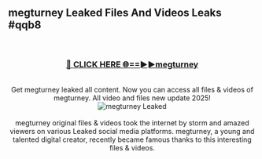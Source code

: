 ## megturney Leaked Files And Videos Leaks #qqb8
<br>
<div align="center">
<h3><a href="https://watchclip.my.id/megturney" rel="nofollow">🔴 CLICK HERE 🌐==►►megturney</a></h3>
<br>
Get megturney leaked all content. Now you can access all files & videos of megturney. All video and files new update 2025!
<br>
<a href="https://watchclip.my.id/megturney" rel="nofollow" data-target="animated-image.originalLink"><img src="https://i.ibb.co.com/WyWwxjT/player-gif2.gif" alt="megturney Leaked" style="max-width: 100%; display: inline-block;" data-target="animated-image.originalImage"></a>
<br><br>
megturney original files & videos took the internet by storm and amazed viewers on various Leaked social media platforms. megturney, a young and talented digital creator, recently became famous thanks to this interesting files & videos.
</div>
<br>